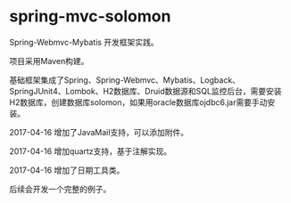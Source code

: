 # spring-mvc-solomon

Spring-Webmvc-Mybatis 开发框架实践。

项目采用Maven构建。

基础框架集成了Spring、Spring-Webmvc、Mybatis、Logback、SpringJUnit4、Lombok、H2数据库、Druid数据源和SQL监控后台，需要安装H2数据库，创建数据库solomon，如果用oracle数据库ojdbc6.jar需要手动安装。

2017-04-16 增加了JavaMail支持，可以添加附件。

2017-04-16 增加quartz支持，基于注解实现。

2017-04-16 增加了日期工具类。

后续会开发一个完整的例子。
